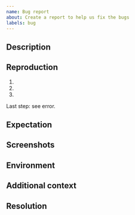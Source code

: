 ```yaml
---
name: Bug report
about: Create a report to help us fix the bugs
labels: bug
---
```


<!-- Please, add Pypa as project, otherwise the issue might not be taken into consideration. -->
<!-- You can also specify an assignee, if you know who should be in charge of the issue. -->
<!-- To help us with issues triage, you can also use the relevant labels. This includes especially: -->
<!-- A priority label: from p0 to p4; -->
<!-- A category label: feature, enhance, fix, doc; -->
<!-- The relevant package(s) label(s): pypa-api, pypa-front, pyckaxe, pylone, pyoner, pyramid, pyrana. -->

## Description
<!-- Concisely describe the bug. -->

## Reproduction
<!-- Provide detailed steps to reproduce the bug. -->
1. <!-- Step 1... -->
2. <!-- Step 2... -->
3. <!-- Step 3... -->
Last step: see error.

## Expectation
<!-- Concisely describe what you expected to happen. -->

## Screenshots
<!-- Add screenshots to show the problem; or delete the section entirely. -->

## Environment
<!-- Please complete this, unless you are certain the problem is not environment specific; in that case, delete the section entirely. -->

## Additional context
<!-- Add any other context about the problem here; or delete the section entirely. -->

## Resolution
<!-- Bug fix suggestion, if any; or delete the section entirely. -->
